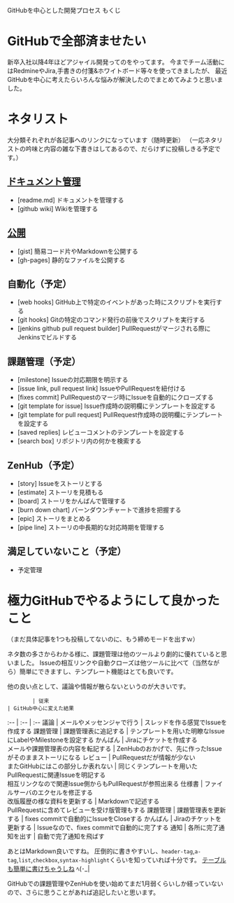 GitHubを中心とした開発プロセス もくじ

# GitHubで全部済ませたい
新卒入社以降4年ほどアジャイル開発ってのをやってます。
今までチーム活動にはRedmineやJira,手書きの付箋&ホワイトボード等々を使ってきましたが、
最近GitHubを中心に考えたらいろんな悩みが解決したのでまとめてみようと思いました。

# ネタリスト
大分類それぞれが各記事へのリンクになっています（随時更新）
（一応ネタリストの吟味と内容の雑な下書きはしてあるので、だらけずに投稿しきる予定です。）

## [ドキュメント管理](http://qiita.com/suzuki-hoge/items/1d6022cca177e2d96bb5)
+ [readme.md] ドキュメントを管理する
+ [github wiki] Wikiを管理する

## [公開](http://qiita.com/suzuki-hoge/items/cd5170e7090407eb3e66)
+ [gist] 簡易コード片やMarkdownを公開する
+ [gh-pages] 静的なファイルを公開する

## 自動化（予定）
+ [web hooks] GitHub上で特定のイベントがあった時にスクリプトを実行する
+ [git hooks] Gitの特定のコマンド発行の前後でスクリプトを実行する
+ [jenkins github pull request builder] PullRequestがマージされる際にJenkinsでビルドする

## 課題管理（予定）
+ [milestone] Issueの対応期限を明示する
+ [issue link, pull request link] IssueやPullRequestを紐付ける
+ [fixes commit] PullRequestのマージ時にIssueを自動的にクローズする
+ [git template for issue] Issue作成時の説明欄にテンプレートを設定する
+ [git template for pull request] PullRequest作成時の説明欄にテンプレートを設定する
+ [saved replies] レビューコメントのテンプレートを設定する
+ [search box] リポジトリ内の何かを検索する

## ZenHub（予定）
+ [story] Issueをストーリとする
+ [estimate] ストーリを見積もる
+ [board] ストーリをかんばんで管理する
+ [burn down chart] バーンダウンチャートで進捗を把握する
+ [epic] ストーリをまとめる
+ [pipe line] ストーリの中長期的な対応時期を管理する

## 満足していないこと（予定）
+ 予定管理

# 極力GitHubでやるようにして良かったこと
（まだ具体記事を1つも投稿してないのに、もう締めモードを出すｗ）

ネタ数の多さからわかる様に、課題管理は他のツールより劇的に優れていると思いました。
Issueの相互リンクや自動クローズは他ツールに比べて（当然ながら）簡単にできますし、テンプレート機能はとても良いです。

他の良い点として、議論や情報が散らないというのが大きいです。

            | 従来                                                               | GitHub中心に変えた結果
:--         | :--                                                                | :--
議論        | メールやメッセンジャで行う                                         | スレッドを作る感覚でIssueを作成する
課題管理    | 課題管理表に追記する                                               | テンプレートを用いた明瞭なIssueにLabelやMilestoneを設定する
かんばん    | Jiraにチケットを作成する<br>メールや課題管理表の内容を転記する     | ZenHubのおかげで、先に作ったIssueがそのままストーリになる
レビュー    | PullRequestだが情報が少ない<br>またGitHubにはこの部分しか表れない  | 同じくテンプレートを用いたPullRequestに関連Issueを明記する<br>相互リンクなので関連Issue側からもPullRequestが参照出来る
仕様書      | ファイルサーバのエクセルを修正する<br>改版履歴の様な資料を更新する | Markdownで記述する<br>PullRequestに含めてレビューを受け版管理もする
課題管理    | 課題管理表を更新する                                               | fixes commitで自動的にIssueをCloseする
かんばん    | Jiraのチケットを更新する                                           | Issueなので、fixes commitで自動的に完了する
通知        | 各所に完了通知を出す                                               | 自動で完了通知を飛ばす

あとはMarkdown良いですね。
圧倒的に書きやすいし、`header-tag`,`a-tag`,`list`,`checkbox`,`syntax-highlight`くらいを知っていれば十分です。
[テーブルも簡単に書けちゃうしね](http://qiita.com/suzuki-hoge/items/0991dcc5e27c18346834) ﾍ(･_|

GitHubでの課題管理やZenHubを使い始めてまだ1月弱くらいしか経っていないので、さらに思うことがあれば追記したいと思います。
